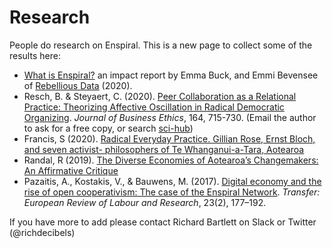 # Research

People do research on Enspiral. This is a new page to collect some of the results here:

* [What is Enspiral?](https://medium.com/enspiral-tales/what-is-enspiral-6f9b34c85b54) an impact report by Emma Buck, and Emmi Bevensee of [Rebellious Data](https://rebelliousdata.com/) (2020).
* Resch, B. & Steyaert, C. (2020). [Peer Collaboration as a Relational Practice: Theorizing Affective Oscillation in Radical Democratic Organizing](https://link.springer.com/article/10.1007%2Fs10551-019-04395-2). _Journal of Business Ethics_, 164, 715-730. (Email the author to ask for a free copy, or search [sci-hub](https://sci-hub.now.sh/))
* Francis, S (2020). [Radical Everyday Practice. Gillian Rose, Ernst Bloch, and seven activist- philosophers of Te Whanganui-a-Tara, Aotearoa](http://doi.org/10063/8858)
* Randal, R (2019). [The Diverse Economies of Aotearoa’s Changemakers: An Affirmative Critique](http://doi.org/2292/49291)
* Pazaitis, A., Kostakis, V., & Bauwens, M. (2017). [Digital economy and the rise of open cooperativism: The case of the Enspiral Network](https://doi.org/10.1177/1024258916683865). _Transfer: European Review of Labour and Research_, 23(2), 177–192. 


If you have more to add please contact Richard Bartlett on Slack or Twitter (@richdecibels)
